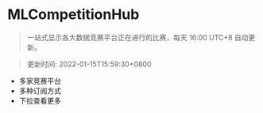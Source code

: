 # MLCompetitionHub

> 一站式显示各大数据竞赛平台正在进行的比赛，每天 16:00 UTC+8 自动更新。
  
> 更新时间: 2022-01-15T15:59:30+0800 

* 多家竞赛平台
* 多种订阅方式
* 下拉查看更多